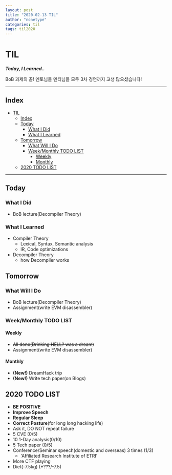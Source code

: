 ```yaml
---
layout: post
title: "2020-02-13 TIL"
author: "nonetype"
categories: til
tags: til2020
---
```


# TIL
***Today, I Learned..***

BoB 과제의 끝! 멘토님들 멘티님들 모두 3차 경연까지 고생 많으셨습니다!

---
## Index

<!-- @import "[TOC]" {cmd="toc" depthFrom=1 depthTo=6 orderedList=false} -->
<!-- code_chunk_output -->

- [TIL](#til)
  - [Index](#index)
  - [Today](#today)
    - [What I Did](#what-i-did)
    - [What I Learned](#what-i-learned)
  - [Tomorrow](#tomorrow)
    - [What Will I Do](#what-will-i-do)
    - [Week/Monthly TODO LIST](#weekmonthly-todo-list)
      - [Weekly](#weekly)
      - [Monthly](#monthly)
  - [2020 TODO LIST](#2020-todo-list)

<!-- /code_chunk_output -->

---


## Today
### What I Did
- BoB lecture(Decompiler Theory)

### What I Learned
- Compiler Theory
  - Lexical, Syntax, Semantic analysis
  - IR, Code optimizations
- Decompiler Theory
  - how Decompiler works

## Tomorrow
### What Will I Do
- BoB lecture(Decompiler Theory)
- Assignment(write EVM disassembler)

### Week/Monthly TODO LIST
#### Weekly
- ~~All done(Drinking HELL? was a dream)~~
- Assignment(write EVM disassembler)

#### Monthly
- **(New!)** DreamHack trip
- **(New!)** Write tech paper(on Blogs)


## 2020 TODO LIST
- **BE POSITIVE**
- **Improve Speech**
- **Regular Sleep**
- **Correct Posture**(for long long hacking life)
- Ask it, DO NOT repeat failure
- 5 CVE (0/5)
- 10 1-Day analysis(0/10)
- 5 Tech paper (0/5)
- Conference/Seminar speech(domestic and overseas) 3 times (1/3)
  - 'Affiliated Research Institute of ETRI'
- More CTF playing
- Diet(-7.5kg) (+???/-7.5)
